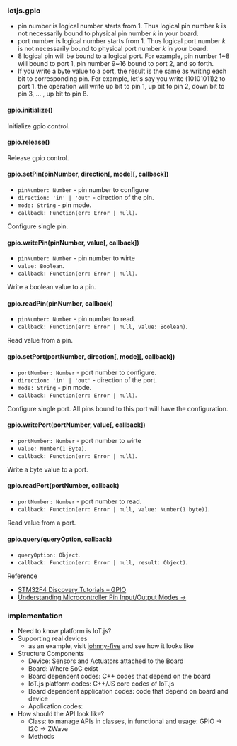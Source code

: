 
### iotjs.gpio

* pin number is logical number starts from 1. Thus logical pin number *k* is not necessarily bound to physical pin number *k* in your board.
* port number is logical number starts from 1. Thus logical port number *k* is not necessarily bound to physical port number *k* in your board.
* 8 logical pin will be bound to a logical port. For example, pin number 1~8 will bound to port 1, pin number 9~16 bound to port 2, and so forth.
* If you write a byte value to a port, the result is the same as writing each bit to corresponding pin. For example, let's say you write (10101011)2 to port 1. the operation will write up bit to pin 1, up bit to pin 2, down bit to pin 3, ... , up bit to pin 8.
  
#### gpio.initialize()
Initialize gpio control.

#### gpio.release()
Release gpio control.

#### gpio.setPin(pinNumber, direction[, mode][, callback])
* `pinNumber: Number` - pin number to configure
* `direction: 'in' | 'out'` - direction of the pin.
* `mode: String` - pin mode.
* `callback: Function(err: Error | null)`.

Configure single pin. 

#### gpio.writePin(pinNumber, value[, callback])
* `pinNumber: Number` - pin number to wirte
* `value: Boolean`.
* `callback: Function(err: Error | null)`.

Write a boolean value to a pin.

#### gpio.readPin(pinNumber, callback)
* `pinNumber: Number` - pin number to read.
* `callback: Function(err: Error | null, value: Boolean)`.

Read value from a pin.

#### gpio.setPort(portNumber, direction[, mode][, callback])
* `portNumber: Number` - port number to configure.
* `direction: 'in' | 'out'` - direction of the port.
* `mode: String` - pin mode.
* `callback: Function(err: Error | null)`.

Configure single port. All pins bound to this port will have the configuration. 

#### gpio.writePort(portNumber, value[, callback])
* `portNumber: Number` - port number to wirte
* `value: Number(1 Byte)`.
* `callback: Function(err: Error | null)`.

Write a byte value to a port.

#### gpio.readPort(portNumber, callback)
* `portNumber: Number` - port number to read.
* `callback: Function(err: Error | null, value: Number(1 byte))`.

Read value from a port.

#### gpio.query(queryOption, callback)
* `queryOption: Object`.
* `callback: Function(err: Error | null, result: Object)`.


Reference
* [STM32F4 Discovery Tutorials – GPIO](http://armprogramming.com/stm32f4-discovery-tutorials-gpio/)
* [Understanding Microcontroller Pin Input/Output Modes ->](http://coactionos.com/embedded%20design%20tips/2013/10/21/Tips-Understanding-Microcontroller-Pin-Input-Output-Modes/)



### implementation
* Need to know platform is IoT.js?
* Supporting real devices
   * as an example, visit [johnny-five](https://github.com/rwaldron/johnny-five) and see how it looks like
* Structure Components
   * Device: Sensors and Actuators attached to the Board
   * Board: Where SoC exist
   * Board dependent codes: C++ codes that depend on the board
   * IoT.js platform codes: C++/JS core codes of IoT.js
   * Board dependent application codes: code that depend on board and device
   * Application codes: 
* How should the API look like?
   * Class: to manage APIs in classes, in functional and usage: GPIO -> I2C -> ZWave
   * Methods

     

